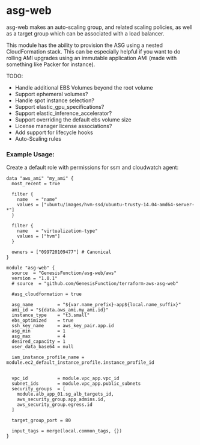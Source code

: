 # asg-web
asg-web makes an auto-scaling group, and related scaling policies, as well as a target group which can be associated with a load balancer.

This module has the ability to provision the ASG using a nested CloudFormation stack. This can be especially helpful if you want to do rolling AMI upgrades using an immutable application AMI (made with something like Packer for instance).

TODO:
- Handle additional EBS Volumes beyond the root volume
- Support ephemeral volumes?
- Handle spot instance selection?
- Support elastic_gpu_specifications?
- Support elastic_inference_accelerator?
- Support overriding the default ebs volume size
- License manager license associations?
- Add support for lifecycle hooks
- Auto-Scaling rules

### Example Usage:
Create a default role with permissions for ssm and cloudwatch agent:
```
data "aws_ami" "my_ami" {
  most_recent = true

  filter {
    name   = "name"
    values = ["ubuntu/images/hvm-ssd/ubuntu-trusty-14.04-amd64-server-*"]
  }

  filter {
    name   = "virtualization-type"
    values = ["hvm"]
  }

  owners = ["099720109477"] # Canonical
}

module "asg-web" {
  source  = "GenesisFunction/asg-web/aws"
  version = "1.0.1"
  # source  = "github.com/GenesisFunction/terraform-aws-asg-web"

  #asg_cloudformation = true
  
  asg_name         = "${var.name_prefix}-app${local.name_suffix}"
  ami_id = "${data.aws_ami.my_ami.id}"
  instance_type    = "t3.small"
  ebs_optimized    = true
  ssh_key_name     = aws_key_pair.app.id
  asg_min          = 1
  asg_max          = 4
  desired_capacity = 1
  user_data_base64 = null

  iam_instance_profile_name = module.ec2_default_instance_profile.instance_profile_id
  

  vpc_id           = module.vpc_app.vpc_id
  subnet_ids       = module.vpc_app.public_subnets
  security_groups  = [
    module.alb_app_01.sg_alb_targets_id,
    aws_security_group.app_admins.id,
    aws_security_group.egress.id
  ]

  target_group_port = 80

  input_tags = merge(local.common_tags, {})
}
```
